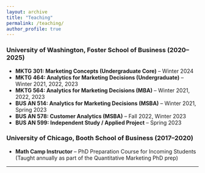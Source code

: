 ```yaml
---
layout: archive
title: "Teaching"
permalink: /teaching/
author_profile: true
---
```


### University of Washington, Foster School of Business (2020–2025)

- **MKTG 301: Marketing Concepts (Undergraduate Core)** – Winter 2024  
- **MKTG 464: Analytics for Marketing Decisions (Undergraduate)** – Winter 2021, 2022, 2023  
- **MKTG 564: Analytics for Marketing Decisions (MBA)** – Winter 2021, 2022, 2023  
- **BUS AN 514: Analytics for Marketing Decisions (MSBA)** – Winter 2021, Spring 2023  
- **BUS AN 578: Customer Analytics (MSBA)** – Fall 2022, Winter 2023  
- **BUS AN 599: Independent Study / Applied Project** – Spring 2023  

### University of Chicago, Booth School of Business (2017–2020)

- **Math Camp Instructor** – PhD Preparation Course for Incoming Students  
  (Taught annually as part of the Quantitative Marketing PhD prep)

---

